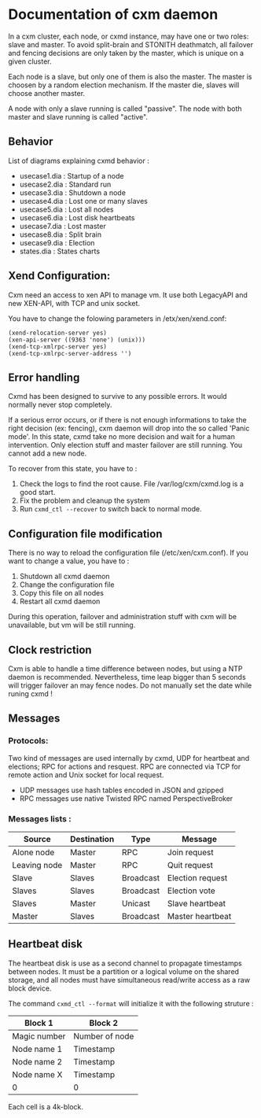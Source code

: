 Documentation of cxm daemon
===========================

In a cxm cluster, each node, or cxmd instance, may have one or two roles: slave and master. To avoid split-brain and STONITH deathmatch, all failover and fencing decisions are only taken by the master, which is unique on a given cluster.

Each node is a slave, but only one of them is also the master. The master is choosen by a random election mechanism. If the master die, slaves will choose another master.

A node with only a slave running is called "passive".
The node with both master and slave running is called "active".


Behavior
--------

List of diagrams explaining cxmd behavior :

* usecase1.dia : Startup of a node
* usecase2.dia : Standard run
* usecase3.dia : Shutdown a node
* usecase4.dia : Lost one or many slaves
* usecase5.dia : Lost all nodes
* usecase6.dia : Lost disk heartbeats
* usecase7.dia : Lost master
* usecase8.dia : Split brain
* usecase9.dia : Election
* states.dia   : States charts


Xend Configuration:
------------------

Cxm need an access to xen API to manage vm. It use both LegacyAPI and new XEN-API, with TCP and unix socket.

You have to change the folowing parameters in /etx/xen/xend.conf:

    (xend-relocation-server yes)
    (xen-api-server ((9363 'none') (unix)))
    (xend-tcp-xmlrpc-server yes)
    (xend-tcp-xmlrpc-server-address '')

Error handling
--------------

Cxmd has been designed to survive to any possible errors. It would normally never stop completely.

If a serious error occurs, or if there is not enough informations to take the right decision (ex: fencing), cxm daemon will drop into the so called 'Panic mode'. In this state, cxmd take no more decision and wait for a human intervention. Only election stuff and master failover are still running. You cannot add a new node.

To recover from this state, you have to :

1. Check the logs to find the root cause. File /var/log/cxm/cxmd.log is a good start.
2. Fix the problem and cleanup the system
3. Run `cxmd_ctl --recover` to switch back to normal mode.


Configuration file modification
-------------------------------

There is no way to reload the configuration file (/etc/xen/cxm.conf). If you want to change a value, you have to :

1. Shutdown all cxmd daemon
2. Change the configuration file
3. Copy this file on all nodes
4. Restart all cxmd daemon

During this operation, failover and administration stuff with cxm will be unavailable, but vm will be still running.


Clock restriction
-----------------

Cxm is able to handle a time difference between nodes, but using a NTP daemon is recommended.
Nevertheless, time leap bigger than 5 seconds will trigger failover an may fence nodes. Do not manually set the date while runing cxmd !


Messages 
--------

### Protocols:

Two kind of messages are used internally by cxmd, UDP for heartbeat and elections; RPC for actions and resquest.
RPC are connected via TCP for remote action and Unix socket for local request.

* UDP messages use hash tables encoded in JSON and gzipped
* RPC messages use native Twisted RPC named PerspectiveBroker

### Messages lists :

Source       | Destination | Type      | Message
-------------|-------------|-----------|------------------
Alone node   | Master      | RPC       | Join request
Leaving node | Master      | RPC       | Quit request
Slave        | Slaves      | Broadcast | Election request
Slaves       | Slaves      | Broadcast | Election vote
Slaves       | Master      | Unicast   | Slave heartbeat
Master       | Slaves      | Broadcast | Master heartbeat


Heartbeat disk
--------------

The heartbeat disk is use as a second channel to propagate timestamps between nodes.
It must be a partition or a logical volume on the shared storage, and all nodes must have simultaneous read/write access as a raw block device.

The command `cxmd_ctl --format` will initialize it with the following struture :

Block 1       | Block 2        |
--------------|----------------|
Magic number  | Number of node |
Node name 1   | Timestamp      |
Node name 2   | Timestamp      |
Node name X   | Timestamp      |
0             | 0              |

Each cell is a 4k-block.

